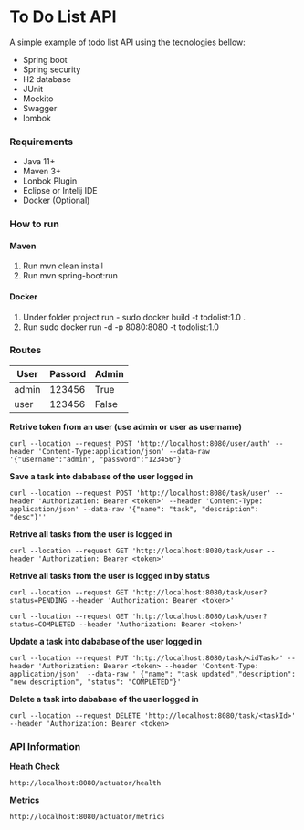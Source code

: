 
# To Do List API
A simple example of todo list API using the tecnologies bellow:

- Spring boot
- Spring security
- H2 database
- JUnit
- Mockito
- Swagger
- lombok

### Requirements
- Java 11+
- Maven 3+
- Lonbok Plugin
- Eclipse or Intelij IDE
- Docker (Optional)

### How to run

#### Maven

1. Run mvn clean install
2. Run mvn spring-boot:run

#### Docker
1. Under folder project run - sudo docker build -t todolist:1.0 .
2. Run sudo docker run -d -p 8080:8080 -t todolist:1.0

### Routes

| User  |  Passord |  Admin | 
|---|---|---|
| admin  | 123456  | True   |  
|  user |  123456 |  False |   


**Retrive token from an user (use admin or user as username)**

    curl --location --request POST 'http://localhost:8080/user/auth' --header 'Content-Type:application/json' --data-raw '{"username":"admin", "password":"123456"}'

**Save a task into dababase of the user logged in**

    curl --location --request POST 'http://localhost:8080/task/user' --header 'Authorization: Bearer <token>' --header 'Content-Type: application/json' --data-raw '{"name": "task", "description": "desc"}''

**Retrive all tasks from the user is logged in**

    curl --location --request GET 'http://localhost:8080/task/user --header 'Authorization: Bearer <token>'

**Retrive all tasks from the user is logged in  by status**

    curl --location --request GET 'http://localhost:8080/task/user?status=PENDING --header 'Authorization: Bearer <token>'

    curl --location --request GET 'http://localhost:8080/task/user?status=COMPLETED --header 'Authorization: Bearer <token>'

**Update a task into dababase of the user logged in**

    curl --location --request PUT 'http://localhost:8080/task/<idTask>' --header 'Authorization: Bearer <token> --header 'Content-Type: application/json'  --data-raw ' {"name": "task updated","description": "new description", "status": "COMPLETED"}'

**Delete a task into dababase of the user logged in**

    curl --location --request DELETE 'http://localhost:8080/task/<taskId>'  --header 'Authorization: Bearer <token>


### API Information

**Heath Check**

    http://localhost:8080/actuator/health

**Metrics**

    http://localhost:8080/actuator/metrics
